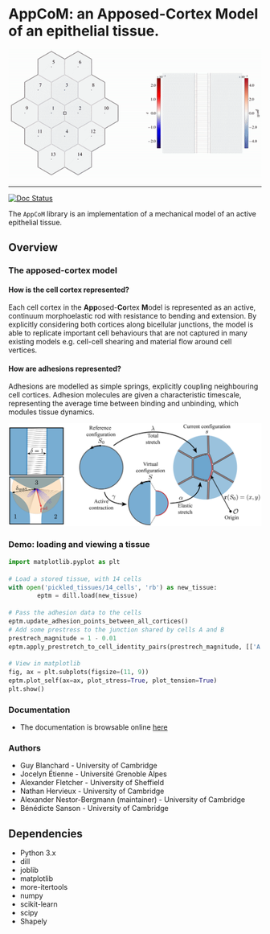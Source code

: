 # AppCoM: an **App**osed-**Co**rtex **M**odel of an epithelial tissue.

![AppCoM](docs/Figures/simulation.gif)

<hr/>

[![Doc Status](https://readthedocs.org/projects/appcom/badge/?version=latest)](https://appcom.readthedocs.io/en/latest/)

The `AppCoM` library is an implementation of a mechanical model of an active epithelial tissue.  

## Overview

### The apposed-cortex model

#### How is the cell cortex represented?

Each cell cortex in the **App**osed-**Co**rtex **M**odel is represented as an active, continuum morphoelastic rod with resistance to bending and extension.  By explicitly considering both cortices along bicellular junctions, the model is able to replicate important cell behaviours that are not captured in many existing models e.g. cell-cell shearing and material flow around cell vertices.

#### How are adhesions represented?

Adhesions are modelled as simple springs, explicitly coupling neighbouring cell cortices.  Adhesion molecules are given a characteristic timescale, representing the average time between binding and unbinding, which modules tissue dynamics.

![AppCoM](docs/Figures/model.png)

### Demo: loading and viewing a tissue

```python
import matplotlib.pyplot as plt

# Load a stored tissue, with 14 cells
with open('pickled_tissues/14_cells', 'rb') as new_tissue:
        eptm = dill.load(new_tissue)

# Pass the adhesion data to the cells
eptm.update_adhesion_points_between_all_cortices()
# Add some prestress to the junction shared by cells A and B
prestrech_magnitude = 1 - 0.01
eptm.apply_prestretch_to_cell_identity_pairs(prestrech_magnitude, [['A','B']])

# View in matplotlib
fig, ax = plt.subplots(figsize=(11, 9))
eptm.plot_self(ax=ax, plot_stress=True, plot_tension=True)
plt.show()
```

### Documentation

* The documentation is browsable online [here](https://appcom.readthedocs.io/en/latest/)

### Authors

* Guy Blanchard - University of Cambridge
* Jocelyn Étienne - Université Grenoble Alpes
* Alexander Fletcher - University of Sheffield
* Nathan Hervieux - University of Cambridge
* Alexander Nestor-Bergmann (maintainer) - University of Cambridge
* Bénédicte Sanson - University of Cambridge

## Dependencies

- Python 3.x
- dill
- joblib
- matplotlib
- more-itertools
- numpy
- scikit-learn
- scipy
- Shapely

